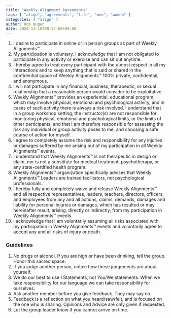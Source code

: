 ```yaml
---
title: "Weekly Alignment Agreements"
tags: [ "align", "agreements", "life", "men", "women" ]
categories: [ "align" ]
author: Rob Nugen
date: 2020-11-18T09:27:00+09:00
---
```


1. I desire to participate in online or in person groups as part of
   Weekly Alignments&trade;.
2. My participation is voluntary. I acknowledge that I am not
   obligated to participate in any activity or exercise and can sit
   out anytime.
3. I hereby agree to treat every participant with the utmost respect
   in all my interactions and to keep anything that is said or shared
   in the confidential space of Weekly Alignments&trade; 100% private,
   confidential, and anonymous.
4. I will not participate in any financial, business, therapeutic, or
   sexual relationship that a reasonable person would consider to be
   exploitative.
5. Weekly Alignments&trade; provides an experiential, educational
   program, which may involve physical, emotional and psychological
   activity, and in cases of such activity there is always a risk
   involved. I understand that in a group workshop setting, the
   instructor(s) are not responsible for monitoring physical,
   emotional and psychological limits, or the limits of other
   participants, and that I am therefore responsible for assessing the
   risk any individual or group activity poses to me, and choosing a
   safe course of action for myself.
6. I agree to completely assume the risk and responsibility for any
   injuries or damages suffered by me arising out of my participation
   in all Weekly Alignments&trade; events.
7. I understand that Weekly Alignments&trade; is not therapeutic in
   design or claim, nor is not a substitute for medical treatment,
   psychotherapy, or any state-certified health program.
8. Weekly Alignments&trade; organization specifically advises that
   Weekly Alignments&trade; Leaders are trained facilitators, not
   psychological professionals.
9. I hereby fully and completely waive and release Weekly
   Alignments&trade; and all respective representatives, leaders,
   teachers, directors, officers, and employees from any and all
   actions, claims, demands, damages and liability for personal
   injuries or damages, which has resulted or may hereinafter result,
   arising, directly or indirectly, from my participation in Weekly
   Alignments&trade; events.
10. I acknowledge that I am voluntarily assuming all risks associated
    with my participation in Weekly Alignments&trade; events and
    voluntarily agree to accept any and all risks of injury or death.


### Guidelines ###

1. No drugs or alcohol. If you are high or have been drinking, tell
   the group. Honor this sacred space.
2. If you judge another person, notice how these judgements are about
   yourself.
3. We do our best to use I Statements, not You/We statements. When we
   take responsibility for our language we can take responsibility for
   ourselves.
4. Ask another member before you give feedback.  They may say no.
5. Feedback is a reflection on what you heard/saw/felt, and is focused
   on the one who is sharing. Opinions and Advice are only given if
   requested.
6. Let the group leader know if you cannot arrive on time.
